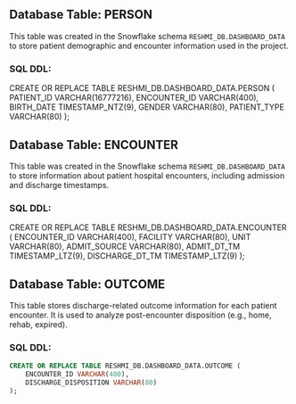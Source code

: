 ## Database Table: PERSON

This table was created in the Snowflake schema `RESHMI_DB.DASHBOARD_DATA` to store patient demographic and encounter information used in the project.

### SQL DDL:

CREATE OR REPLACE TABLE RESHMI_DB.DASHBOARD_DATA.PERSON (
    PATIENT_ID VARCHAR(16777216),
    ENCOUNTER_ID VARCHAR(400),
    BIRTH_DATE TIMESTAMP_NTZ(9),
    GENDER VARCHAR(80),
    PATIENT_TYPE VARCHAR(80)
);

## Database Table: ENCOUNTER

This table was created in the Snowflake schema `RESHMI_DB.DASHBOARD_DATA` to store information about patient hospital encounters, including admission and discharge timestamps.

### SQL DDL:

CREATE OR REPLACE TABLE RESHMI_DB.DASHBOARD_DATA.ENCOUNTER (
    ENCOUNTER_ID VARCHAR(400),
    FACILITY VARCHAR(80),
    UNIT VARCHAR(80),
    ADMIT_SOURCE VARCHAR(80),
    ADMIT_DT_TM TIMESTAMP_LTZ(9),
    DISCHARGE_DT_TM TIMESTAMP_LTZ(9)
);

## Database Table: OUTCOME

This table stores discharge-related outcome information for each patient encounter. It is used to analyze post-encounter disposition (e.g., home, rehab, expired).

### SQL DDL:

```sql
CREATE OR REPLACE TABLE RESHMI_DB.DASHBOARD_DATA.OUTCOME (
    ENCOUNTER_ID VARCHAR(400),
    DISCHARGE_DISPOSITION VARCHAR(80)
);
